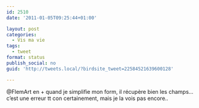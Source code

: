 ```yaml
---
id: 2510
date: '2011-01-05T09:25:44+01:00'

layout: post
categories:
  - Vis ma vie
tags:
  - tweet
format: status
publish_social: no
guid: 'http://tweets.local/?birdsite_tweet=22584521639600128'

---
```


@FlemArt en + quand je simplifie mon form, il récupère bien les champs… c’est une erreur tt con certainement, mais je la vois pas encore..